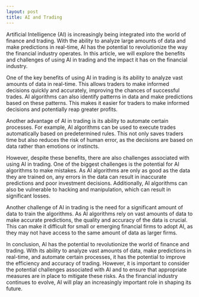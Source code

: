 ```yaml
---
layout: post
title: AI and Trading
---
```

Artificial Intelligence (AI) is increasingly being integrated into the world of finance and trading. With the ability to analyze large amounts of data and make predictions in real-time, AI has the potential to revolutionize the way the financial industry operates. In this article, we will explore the benefits and challenges of using AI in trading and the impact it has on the financial industry.

One of the key benefits of using AI in trading is its ability to analyze vast amounts of data in real-time. This allows traders to make informed decisions quickly and accurately, improving the chances of successful trades. AI algorithms can also identify patterns in data and make predictions based on these patterns. This makes it easier for traders to make informed decisions and potentially reap greater profits.

Another advantage of AI in trading is its ability to automate certain processes. For example, AI algorithms can be used to execute trades automatically based on predetermined rules. This not only saves traders time but also reduces the risk of human error, as the decisions are based on data rather than emotions or instincts.

However, despite these benefits, there are also challenges associated with using AI in trading. One of the biggest challenges is the potential for AI algorithms to make mistakes. As AI algorithms are only as good as the data they are trained on, any errors in the data can result in inaccurate predictions and poor investment decisions. Additionally, AI algorithms can also be vulnerable to hacking and manipulation, which can result in significant losses.

Another challenge of AI in trading is the need for a significant amount of data to train the algorithms. As AI algorithms rely on vast amounts of data to make accurate predictions, the quality and accuracy of the data is crucial. This can make it difficult for small or emerging financial firms to adopt AI, as they may not have access to the same amount of data as larger firms.

In conclusion, AI has the potential to revolutionize the world of finance and trading. With its ability to analyze vast amounts of data, make predictions in real-time, and automate certain processes, it has the potential to improve the efficiency and accuracy of trading. However, it is important to consider the potential challenges associated with AI and to ensure that appropriate measures are in place to mitigate these risks. As the financial industry continues to evolve, AI will play an increasingly important role in shaping its future.
